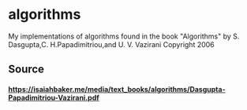 # algorithms
My implementations of algorithms found in the book "Algorithms" 
by S. Dasgupta,C. H.Papadimitriou,and U. V. Vazirani Copyright 2006

## Source
#### https://isaiahbaker.me/media/text_books/algorithms/Dasgupta-Papadimitriou-Vazirani.pdf

